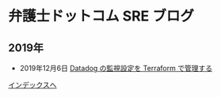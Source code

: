 # 弁護士ドットコム SRE ブログ

## 2019年

* 2019年12月6日 [Datadog の監視設定を Terraform で管理する](https://qiita.com/t2ynkmr/items/96a1e005c4c609fe10b0)

[インデックスへ](/sreblog/)
